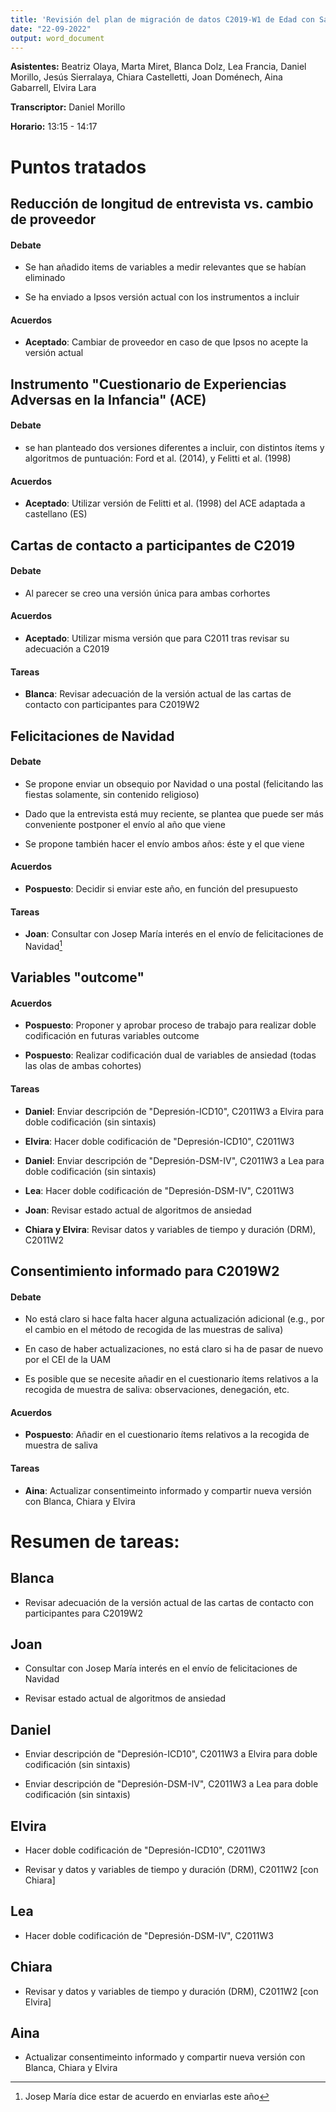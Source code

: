 ```yaml
---
title: 'Revisión del plan de migración de datos C2019-W1 de Edad con Salud'
date: "22-09-2022"
output: word_document
---
```


**Asistentes:** Beatriz Olaya, Marta Miret, Blanca Dolz, Lea Francia,
                Daniel Morillo, Jesús Sierralaya, Chiara Castelletti,
                Joan Doménech, Aina Gabarrell, Elvira Lara

**Transcriptor:** Daniel Morillo

**Horario:** 13:15 - 14:17


# Puntos tratados

## Reducción de longitud de entrevista vs. cambio de proveedor

#### Debate

- Se han añadido items de variables a medir relevantes que se habían eliminado
  
- Se ha enviado a Ipsos versión actual con los instrumentos a incluir
  
#### Acuerdos

- **Aceptado**: Cambiar de proveedor en caso de que Ipsos no acepte la versión
  actual

## Instrumento "Cuestionario de Experiencias Adversas en la Infancia" (ACE)

#### Debate

- se han planteado dos versiones diferentes a incluir, con distintos ítems y
  algoritmos de puntuación: Ford et al. (2014), y Felitti et al. (1998)
  
#### Acuerdos

- **Aceptado**: Utilizar versión de Felitti et al. (1998) del ACE adaptada a
  castellano (ES)

## Cartas de contacto a participantes de C2019

#### Debate

- Al parecer se creo una versión única para ambas corhortes
  
#### Acuerdos

- **Aceptado**: Utilizar misma versión que para C2011 tras revisar su adecuación
  a C2019

#### Tareas

- **Blanca**: Revisar adecuación de la versión actual de las cartas de contacto
  con participantes para C2019W2

## Felicitaciones de Navidad

#### Debate

- Se propone enviar un obsequio por Navidad o una postal (felicitando las
  fiestas solamente, sin contenido religioso)
  
- Dado que la entrevista está muy reciente, se plantea que puede ser más
  conveniente postponer el envío al año que viene
  
- Se propone también hacer el envío ambos años: éste y el que viene
  
#### Acuerdos

- **Pospuesto**: Decidir si enviar este año, en función del presupuesto

#### Tareas

- **Joan**: Consultar con Josep María interés en el envío de felicitaciones
  de Navidad[^1]

[^1]: Josep María dice estar de acuerdo en enviarlas este año

## Variables "outcome"

#### Acuerdos

- **Pospuesto**: Proponer y aprobar proceso de trabajo para realizar doble
  codificación en futuras variables outcome

- **Pospuesto**: Realizar codificación dual de variables de ansiedad
  (todas las olas de ambas cohortes)

#### Tareas

- **Daniel**: Enviar descripción de "Depresión-ICD10", C2011W3 a Elvira para
  doble codificación (sin sintaxis)

- **Elvira**: Hacer doble codificación de "Depresión-ICD10", C2011W3

- **Daniel**: Enviar descripción de "Depresión-DSM-IV", C2011W3 a Lea para
  doble codificación (sin sintaxis)

- **Lea**: Hacer doble codificación de "Depresión-DSM-IV", C2011W3

- **Joan**: Revisar estado actual de algoritmos de ansiedad

- **Chiara y Elvira**: Revisar datos y variables de tiempo y duración
  (DRM), C2011W2

## Consentimiento informado para C2019W2

#### Debate

- No está claro si hace falta hacer alguna actualización adicional (e.g., por el
  cambio en el método de recogida de las muestras de saliva)
  
- En caso de haber actualizaciones, no está claro si ha de pasar de nuevo por el
  CEI de la UAM
  
- Es posible que se necesite añadir en el cuestionario ítems relativos a la
  recogida de muestra de saliva: observaciones, denegación, etc.
  
#### Acuerdos

- **Pospuesto**: Añadir en el cuestionario ítems relativos a la recogida de
  muestra de saliva

#### Tareas

- **Aina**: Actualizar consentimeinto informado y compartir nueva versión con
  Blanca, Chiara y Elvira

# **Resumen de tareas:**

## Blanca

- Revisar adecuación de la versión actual de las cartas de contacto con
  participantes para C2019W2

## Joan

- Consultar con Josep María interés en el envío de felicitaciones de Navidad

- Revisar estado actual de algoritmos de ansiedad

## Daniel

- Enviar descripción de "Depresión-ICD10", C2011W3 a Elvira para
  doble codificación (sin sintaxis)

- Enviar descripción de "Depresión-DSM-IV", C2011W3 a Lea para
  doble codificación (sin sintaxis)

## Elvira

- Hacer doble codificación de "Depresión-ICD10", C2011W3

- Revisar y datos y variables de tiempo y duración (DRM), C2011W2 [con Chiara]

## Lea

- Hacer doble codificación de "Depresión-DSM-IV", C2011W3

## Chiara

- Revisar y datos y variables de tiempo y duración (DRM), C2011W2 [con Elvira]

## Aina

- Actualizar consentimeinto informado y compartir nueva versión con
  Blanca, Chiara y Elvira
